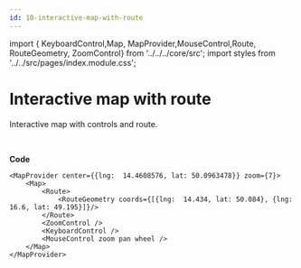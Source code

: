 ```yaml
---
id: 10-interactive-map-with-route
---
```


import { KeyboardControl,Map,
MapProvider,MouseControl,Route, RouteGeometry, ZoomControl} from '../../../core/src';
import styles from '../../src/pages/index.module.css';

# Interactive map with route

Interactive map with controls and route.

<div>
  <section className={styles.sMap}>
		<MapProvider center={{lng:  14.4608576, lat: 50.0963478}} zoom={7}>
			<Map>
				<Route>
					<RouteGeometry coords={[{lng:  14.434, lat: 50.084}, {lng:  16.6, lat: 49.195}]} />
				</Route>
				<ZoomControl />
				<KeyboardControl />
				<MouseControl zoom pan wheel />
			</Map>
		</MapProvider>
	</section>
</div>

<br />

**Code**

```
<MapProvider center={{lng:  14.4608576, lat: 50.0963478}} zoom={7}>
	<Map>
		<Route>
			<RouteGeometry coords={[{lng:  14.434, lat: 50.084}, {lng:  16.6, lat: 49.195}]}/>
		</Route>
		<ZoomControl />
		<KeyboardControl />
		<MouseControl zoom pan wheel />
	</Map>
</MapProvider>
```
